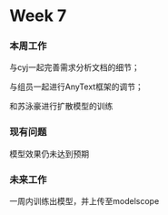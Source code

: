# Week 7

### 本周工作

与cyj一起完善需求分析文档的细节；

与组员一起进行AnyText框架的调节；

和苏泳豪进行扩散模型的训练

### 现有问题

模型效果仍未达到预期

### 未来工作

一周内训练出模型，并上传至modelscope